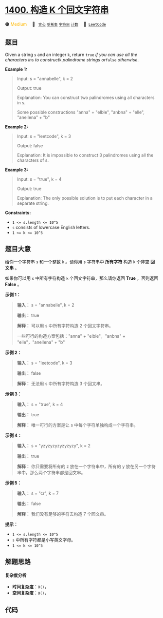 # [1400. 构造 K 个回文字符串](https://leetcode.com/problems/construct-k-palindrome-strings)

🟠 <font color=#ffb800>Medium</font>&emsp; 🔖&ensp; [`贪心`](/tag/greedy.md) [`哈希表`](/tag/hash-table.md) [`字符串`](/tag/string.md) [`计数`](/tag/counting.md)&emsp; 🔗&ensp;[`LeetCode`](https://leetcode.com/problems/construct-k-palindrome-strings)

## 题目

Given a string `s` and an integer `k`, return `true` _if you can use all the
characters in_`s` _to construct_`k` _palindrome strings or_`false`
_otherwise_.



**Example 1:**

> Input: s = "annabelle", k = 2
> 
> Output: true
> 
> Explanation: You can construct two palindromes using all characters in s.
> 
> Some possible constructions "anna" + "elble", "anbna" + "elle", "anellena" + "b"

**Example 2:**

> Input: s = "leetcode", k = 3
> 
> Output: false
> 
> Explanation: It is impossible to construct 3 palindromes using all the characters of s.

**Example 3:**

> Input: s = "true", k = 4
> 
> Output: true
> 
> Explanation: The only possible solution is to put each character in a separate string.

**Constraints:**

  * `1 <= s.length <= 10^5`
  * `s` consists of lowercase English letters.
  * `1 <= k <= 10^5`


## 题目大意

给你一个字符串 `s` 和一个整数 `k` 。请你用 `s` 字符串中 **所有字符**  构造 `k` 个非空 **回文串**  。

如果你可以用 `s` 中所有字符构造 `k` 个回文字符串，那么请你返回 **True**  ，否则返回 **False**  。



**示例 1：**

> 
> 
> 
> 
> 
> **输入：** s = "annabelle", k = 2
> 
> **输出：** true
> 
> **解释：** 可以用 s 中所有字符构造 2 个回文字符串。
> 
> 一些可行的构造方案包括："anna" + "elble"，"anbna" + "elle"，"anellena" + "b"
> 
> 

**示例 2：**

> 
> 
> 
> 
> 
> **输入：** s = "leetcode", k = 3
> 
> **输出：** false
> 
> **解释：** 无法用 s 中所有字符构造 3 个回文串。
> 
> 

**示例 3：**

> 
> 
> 
> 
> 
> **输入：** s = "true", k = 4
> 
> **输出：** true
> 
> **解释：** 唯一可行的方案是让 s 中每个字符单独构成一个字符串。
> 
> 

**示例 4：**

> 
> 
> 
> 
> 
> **输入：** s = "yzyzyzyzyzyzyzy", k = 2
> 
> **输出：** true
> 
> **解释：** 你只需要将所有的 z 放在一个字符串中，所有的 y 放在另一个字符串中。那么两个字符串都是回文串。
> 
> 

**示例 5：**

> 
> 
> 
> 
> 
> **输入：** s = "cr", k = 7
> 
> **输出：** false
> 
> **解释：** 我们没有足够的字符去构造 7 个回文串。
> 
> 



**提示：**

  * `1 <= s.length <= 10^5`
  * `s` 中所有字符都是小写英文字母。
  * `1 <= k <= 10^5`


## 解题思路

#### 复杂度分析

- **时间复杂度**：`O()`，
- **空间复杂度**：`O()`，

## 代码

```javascript

```